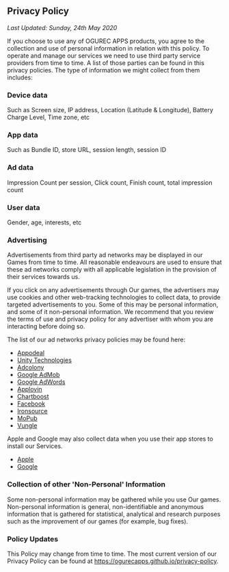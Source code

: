 ## Privacy Policy
*Last Updated: Sunday, 24th May 2020*

If you choose to use any of OGUREC APPS products, you agree to the collection and use of personal information in relation with this policy. To operate and manage our services we need to use third party service providers from time to time. A list of those parties can be found in this privacy policies. The type of information we might collect from them includes:

### Device data
Such as Screen size, IP address, Location (Latitude & Longitude), Battery Charge Level, Time zone, etc

### App data
Such as Bundle ID, store URL, session length, session ID

### Ad data
Impression Count per session, Click count, Finish count, total impression count

### User data
Gender, age, interests, etc

### Advertising
Advertisements from third party ad networks may be displayed in our Games from time to time. All reasonable endeavours are used to ensure that these ad networks comply with all applicable legislation in the provision of their services towards us.

If you click on any advertisements through Our games, the advertisers may use cookies and other web-tracking technologies to collect data, to provide targeted advertisements to you. Some of this may be personal information, and some of it non-personal information. We recommend that you review the terms of use and privacy policy for any advertiser with whom you are interacting before doing so.

The list of our ad networks privacy policies may be found here:
* [Appodeal](https://www.appodeal.com/privacy-policy)
* [Unity Technologies](https://unity3d.com/legal/privacy-policy)
* [Adcolony](https://www.adcolony.com/privacy-policy/)
* [Google AdMob](https://support.google.com/admob/answer/7665968)
* [Google AdWords](https://policies.google.com/technologies/partner-sites)
* [Applovin](https://www.applovin.com/privacy/)
* [Chartboost](https://answers.chartboost.com/en-us/articles/115001489623)
* [Facebook](https://www.facebook.com/about/privacy)
* [Ironsource](https://developers.ironsrc.com/ironsource-mobile/air/ironsource-mobile-privacy-policy/)
* [MoPub](https://www.mopub.com/legal/privacy/)
* [Vungle](https://vungle.com/privacy/)

Apple and Google may also collect data when you use their app stores to install our Services.
* [Apple](https://www.apple.com/uk/privacy/)
* [Google](https://policies.google.com/privacy/)

### Collection of other 'Non-Personal' Information
Some non-personal information may be gathered while you use Our games. Non-personal information is general, non-identifiable and anonymous information that is gathered for statistical, analytical and research purposes such as the improvement of our games (for example, bug fixes).

### Policy Updates
This Policy may change from time to time. The most current version of our Privacy Policy can be found at https://ogurecapps.github.io/privacy-policy.
